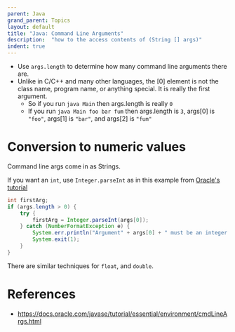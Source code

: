 ```yaml
---
parent: Java
grand_parent: Topics
layout: default
title: "Java: Command Line Arguments"
description:  "how to the access contents of (String [] args)"
indent: true
---
```




* Use `args.length` to determine how many command line arguments there are.   
* Unlike in C/C++ and many other languages, the [0] element is not the class name, program name, or anything special.  It is really the first argument.
    * So if you run `java Main` then args.length is really `0`
    * If you run `java Main foo bar fum` then args.length is `3`, args[0] is `"foo"`, args[1] is `"bar"`, and args[2] is `"fum"`
    
# Conversion to numeric values

Command line args come in as Strings.  

If you want an `int`, use `Integer.parseInt` as in this example from [Oracle's tutorial](https://docs.oracle.com/javase/tutorial/essential/environment/cmdLineArgs.html)

```Java
int firstArg;
if (args.length > 0) {
    try {
        firstArg = Integer.parseInt(args[0]);
    } catch (NumberFormatException e) {
        System.err.println("Argument" + args[0] + " must be an integer.");
        System.exit(1);
    }
}
```

There are similar techniques for `float`, and `double`.


# References

* <https://docs.oracle.com/javase/tutorial/essential/environment/cmdLineArgs.html>
